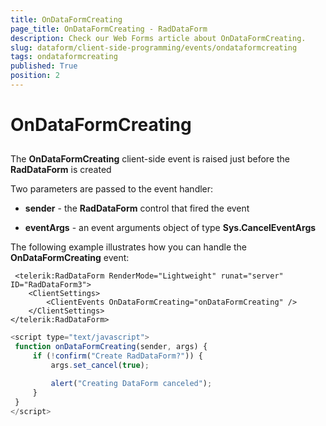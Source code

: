 ```yaml
---
title: OnDataFormCreating
page_title: OnDataFormCreating - RadDataForm
description: Check our Web Forms article about OnDataFormCreating.
slug: dataform/client-side-programming/events/ondataformcreating
tags: ondataformcreating
published: True
position: 2
---
```


# OnDataFormCreating



## 

The **OnDataFormCreating** client-side event is raised just before the **RadDataForm** is created

Two parameters are passed to the event handler:

* **sender** - the **RadDataForm** control that fired the event

* **eventArgs** - an event arguments object of type **Sys.CancelEventArgs**

The following example illustrates how you can handle the **OnDataFormCreating** event:

````ASPNET
 <telerik:RadDataForm RenderMode="Lightweight" runat="server" ID="RadDataForm3">
    <ClientSettings>
        <ClientEvents OnDataFormCreating="onDataFormCreating" />
    </ClientSettings>
</telerik:RadDataForm>
````


````JavaScript
<script type="text/javascript">
 function onDataFormCreating(sender, args) {
     if (!confirm("Create RadDataForm?")) {
         args.set_cancel(true);

         alert("Creating DataForm canceled");
     }
 }
</script>
````


